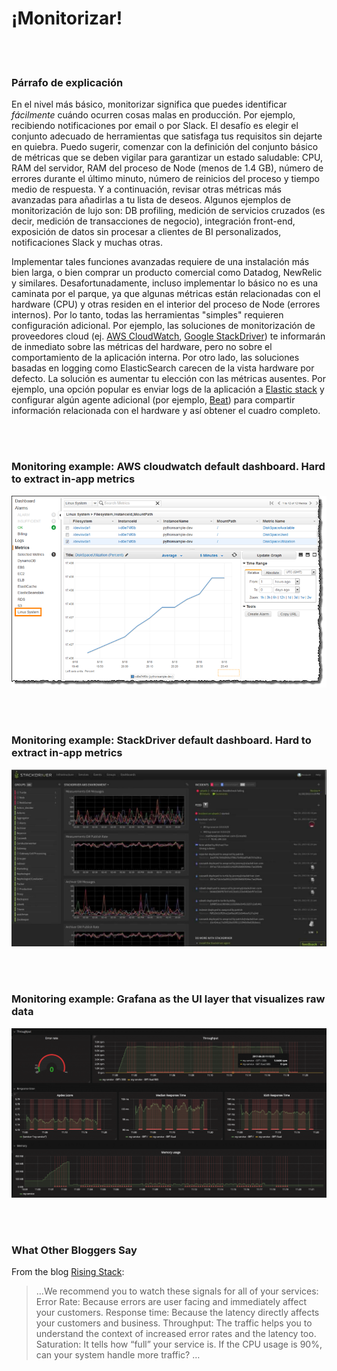 # ¡Monitorizar!

<br/><br/>

### Párrafo de explicación

En el nivel más básico, monitorizar significa que puedes identificar *fácilmente* cuándo ocurren cosas malas en producción. Por ejemplo, recibiendo notificaciones por email o por Slack. El desafío es elegir el conjunto adecuado de herramientas que satisfaga tus requisitos sin dejarte en quiebra. Puedo sugerir, comenzar con la definición del conjunto básico de métricas que se deben vigilar para garantizar un estado saludable: CPU, RAM del servidor, RAM del proceso de Node (menos de 1.4 GB), número de errores durante el último minuto, número de reinicios del proceso y tiempo medio de respuesta. Y a continuación, revisar otras métricas más avanzadas para añadirlas a tu lista de deseos. Algunos ejemplos de monitorización de lujo son: DB profiling, medición de servicios cruzados (es decir, medición de transacciones de negocio), integración front-end, exposición de datos sin procesar a clientes de BI personalizados, notificaciones Slack y muchas otras.

Implementar tales funciones avanzadas requiere de una instalación más bien larga, o bien comprar un producto comercial como Datadog, NewRelic y similares. Desafortunadamente, incluso implementar lo básico no es una caminata por el parque, ya que algunas métricas están relacionadas con el hardware (CPU) y otras residen en el interior del proceso de Node (errores internos). Por lo tanto, todas las herramientas "simples" requieren configuración adicional. Por ejemplo, las soluciones de monitorización de proveedores cloud (ej. [AWS CloudWatch](https://aws.amazon.com/cloudwatch/), [Google StackDriver](https://cloud.google.com/stackdriver/)) te informarán de inmediato sobre las métricas del hardware, pero no sobre el comportamiento de la aplicación interna. Por otro lado, las soluciones basadas en logging como ElasticSearch carecen de la vista hardware por defecto. La solución es aumentar tu elección con las métricas ausentes. Por ejemplo, una opción popular es enviar logs de la aplicación a [Elastic stack](https://www.elastic.co/products) y configurar algún agente adicional (por ejemplo, [Beat](https://www.elastic.co/products)) para compartir información relacionada con el hardware y así obtener el cuadro completo.

<br/><br/>

### Monitoring example: AWS cloudwatch default dashboard. Hard to extract in-app metrics

![AWS cloudwatch default dashboard. Hard to extract in-app metrics](/assets/images/monitoring1.png)

<br/><br/>

### Monitoring example: StackDriver default dashboard. Hard to extract in-app metrics

![StackDriver default dashboard. Hard to extract in-app metrics](/assets/images/monitoring2.jpg)

<br/><br/>

### Monitoring example: Grafana as the UI layer that visualizes raw data

![Grafana as the UI layer that visualizes raw data](/assets/images/monitoring3.png)

<br/><br/>

### What Other Bloggers Say

From the blog [Rising Stack](http://mubaloo.com/best-practices-deploying-node-js-applications/):

> …We recommend you to watch these signals for all of your services:
> Error Rate: Because errors are user facing and immediately affect your customers.
> Response time: Because the latency directly affects your customers and business.
> Throughput: The traffic helps you to understand the context of increased error rates and the latency too.
> Saturation: It tells how “full” your service is. If the CPU usage is 90%, can your system handle more traffic? …

